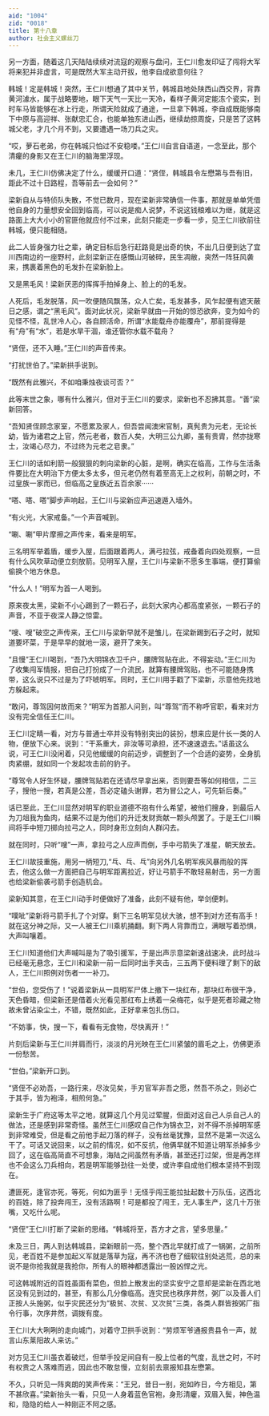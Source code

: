 ```yaml
---
aid: "1004"
zid: "0018"
title: 第十八章
author: 社会主义螺丝刀
---
```


另一方面，随着这几天陆陆续续对流寇的观察与盘问，王仁川愈发印证了闯将大军将来犯并非虚言，可是既然大军主动开拔，他李自成欲意何往？

韩城！定是韩城！突然，王仁川想通了其中关节，韩城县地处陕西山西交界，背靠黄河澽水，属于战略要地，眼下天气一天比一天冷，看样子黄河定能冻个瓷实，到时车马皆能够在冰上行走，所谓天险就成了通途，一旦拿下韩城，李自成既能够南下中原与高迎祥、张献忠汇合，也能单独东进山西，继续劫掠周旋，只是苦了这韩城父老，才几个月不到，又要遭遇一场刀兵之灾。

“哎，萝石老弟，你在韩城只怕过不安稳喽。”王仁川自言自语道，一念至此，那个清癯的身影又在王仁川的脑海里浮现。

未几，王仁川仿佛决定了什么，缓缓开口道：“贤侄，韩城县令左懋第与吾有旧，距此不过十日路程，吾等前去一会如何？”

梁新自从与特侦队失散，不觉已数月，现在梁新非常确信一件事，那就是单单凭借他自身的力量想安全回到临高，可以说是痴人说梦，不说这钱粮难以为继，就是这路面上大大小小的官匪他就应付不过来，此刻只能走一步看一步，见王仁川欲前往韩城，便只能相随。

此二人皆身强力壮之辈，确定目标后急行赶路竟是出奇的快，不出几日便到达了宜川西南边的一座野村，此刻梁新正在感慨山河破碎，民生凋敝，突然一阵狂风袭来，携裹着黑色的毛发扑在梁新脸上。

又是黑毛风！梁新厌恶的挥挥手拍掉身上、脸上的的毛发。

人死后，毛发脱落，风一吹便随风飘荡，众人亡矣，毛发甚多，风乍起便有遮天蔽日之感，谓之“黑毛风”。面对此状况，梁新早就由一开始的惊恐欲奔，变为如今的见怪不怪，乱世冷人心，各自顾活命，所谓“水能载舟亦能覆舟”，那前提得是有“舟”有“水”，若是水旱干涸，谁还管你水载不载舟？

“贤侄，还不入睡。”王仁川的声音传来。

“打扰世伯了。”梁新拱手说到。

“既然有此雅兴，不如咱秉烛夜谈可否？”

此等末世之象，哪有什么雅兴，但对于王仁川的要求，梁新也不忍拂其意。“善”梁新回答。

“吾知贤侄顾念家室，不愿累及家人，但吾尝闻澳宋官制，真髡贵为元老，无论长幼，皆为诸君之上官，然元老者，数百人矣，大明三公九卿，虽有贵胄，然亦拢寒士，汝竭心尽力，不过终为元老之皂隶。”

王仁川的话如利箭一般狠狠的刺向梁新的心脏，是啊，确实在临高，工作与生活条件要比在大明治下方便太多太多，但元老仍然有着至高无上之权利，前朝之时，不过皇族一家而已，但临高之皇族近五百余家······

“嗒、嗒、嗒”脚步声响起，王仁川与梁新应声迅速遁入墙外。

“有火光，大家戒备。”一个声音喊到。

“唰、唰”甲片摩擦之声传来，看来是明军。

三名明军举着盾，缓步入屋，后面跟着两人，满弓拉弦，戒备着向四处观察，一旦有什么风吹草动便立刻放箭。见明军入屋，王仁川与梁新不愿多生事端，便打算偷偷换个地方休息。

“什么人！”明军为首一人喝到。

原来夜太黑，梁新不小心踢到了一颗石子，此刻大家内心都高度紧张，一颗石子的声音，不亚于夜深人静之惊雷。

“嗖、嗖”破空之声传来，王仁川与梁新早就不是雏儿，在梁新踢到石子之时，就知道要坏菜，于是早早的就地一滚，避开了来矢。

“且慢”王仁川喝到，“吾乃大明锦衣卫千户，腰牌驾贴在此，不得妄动。”王仁川为了收集闯军情报，把自己打扮成了一介流民，就算有腰牌驾贴，也不可能随身携带，这么说只不过是为了吓唬明军。同时，王仁川用手戳了下梁新，示意他先找地方躲起来。

“敢问，尊驾因何故而来？”明军为首那人问到，叫“尊驾”而不称呼官职，看来对方没有完全信任王仁川。

王仁川定睛一看，对方与普通士卒并没有特别突出的装扮，想来应是什长一类的人物，便放下心来。说到：“干系重大，非汝等可承担，还不速速退去。”话虽这么说，可王仁川没闲着，只见他缓缓的向前迈步，调整到了一个合适的姿势，全身肌肉紧绷，就如同一个发起攻击前的豹子。

“尊驾令人好生怀疑，腰牌驾贴若在还请尽早拿出来，否则要吾等如何相信，二三子，搜他一搜，若真是公差，吾必定磕头谢罪，若为冒公之人，可先斩后奏。”

话已至此，王仁川显然对明军的职业道德不抱有什么希望，被他们搜身，到最后人为刀俎我为鱼肉，结果不过是为他们的升迁发财贡献一颗头颅罢了。于是王仁川瞬间将手中短刀掷向拉弓之人，同时身形立刻向人群闪去。

就在同时，只听“嗖”一声，拿拉弓之人应声而倒，手中弓箭失了准星，朝天放去。

王仁川故技重施，用另一柄短刀,“乓、乓、乓”向另外几名明军疾风暴雨般的挥去，他这么做一方面把自己与明军距离拉近，好让弓箭手不敢轻易射击，另一方面也给梁新偷袭弓箭手创造机会。

梁新知其意，在王仁川动手时便做好了准备，此刻不疑有他，举剑便刺。

“噗呲”梁新将弓箭手扎了个对穿。剩下三名明军见状大骇，想不到对方还有高手！就在这分神之际，又一人被王仁川乘机捅翻。剩下两人背靠而立，满眼写着恐惧，大声叫嚷着。

王仁川知道他们大声喊叫是为了吸引援军，于是出声示意梁新速战速决，此时战斗已经毫无悬念，王仁川和梁新一前一后同时出手夹击，三五两下便料理了剩下的敌人，王仁川照例对伤者一一补刀。

“世伯，您受伤了！”说着梁新从一具明军尸体上撤下一块红布，那块红布很干净，天色昏暗，但梁新还是借着火光看见那红布上绣着一朵梅花，似乎是死者珍藏之物故未曾沾染尘土，不错，既然如此，正好拿来包扎伤口。

“不妨事，快，搜一下，看看有无食物，尽快离开！”

片刻后梁新与王仁川并肩而行，淡淡的月光映在王仁川紧皱的眉毛之上，仿佛更添一份愁苦。

“世伯。”梁新开口到。

“贤侄不必劝吾，一路行来，尽汝见矣，手刃官军非吾之愿，然吾不杀之，则必亡于其手，皆为袍泽，相煎何急。”

梁新生于广府这等太平之地，就算这几个月见过荤腥，但面对这自己人杀自己人的做法，还是感到非常奇怪。虽然王仁川感叹自己作为锦衣卫，对不得不杀掉明军感到非常难受，但是看之前他手起刀落的样子，没有丝毫犹豫，显然不是第一次这么干了。可话又说回来，以之前的情况，如不反抗，他俩早就不知道让明军杀掉多少回了，这在临高简直不可想象，海陆之间虽然有矛盾，甚至还打过架，但是再怎样也不会这么刀兵相向，若是明军能够劲往一处使，或许李自成他们根本坚持不到现在。

遭匪死，逢官亦死，等死，何如为匪乎！无怪乎闯王能拉扯起数十万队伍，这西北的百姓，除了投奔闯王，没有活路啊！可是都投了闯王，无人事生产，这几十万张嘴，又吃什么呢。

“贤侄”王仁川打断了梁新的思绪。“韩城将至，吾方才之言，望多思量。”

未及三日，两人到达韩城县，梁新眼前一亮，整个西北早就打成了一锅粥，之前所见，老百姓不是参加起义军就是落草为寇，再不济也卷了细软往别处逃荒，总的来说不是你抢我就是我抢你，所有人的眼神都透露出一股凶悍之光。

可这韩城附近的百姓虽面有菜色，但脸上散发出的坚实安宁之意却是梁新在西北地区没有见到过的，甚至，有那么几分像临高。连灾民也秩序井然，粥厂以及善人们正按人头施粥，似乎灾民还分为“极贫、次贫、又次贫”三类，各类人群皆按粥厂指令行事，次序井然，调拨有度。

王仁川大大咧咧的走向城门，对着守卫拱手说到：“劳烦军爷通报贵县令一声，就言山东莱阳故人来访。”

对方见王仁川虽衣着破烂，但举手投足间自有一股上位者的气度，乱世之时，不时有权贵之人落难而逃，因此也不敢怠慢，立刻前去禀报知县左懋第。

不久，只听见一阵爽朗的笑声传来：“王兄，昔日一别，宛如昨日，今方相见，第不甚欣喜。”梁新抬头一看，只见一人身着蓝色官袍，身形清癯，双眉入鬓，神色温和，隐隐的给人一种刚正不阿之感。
